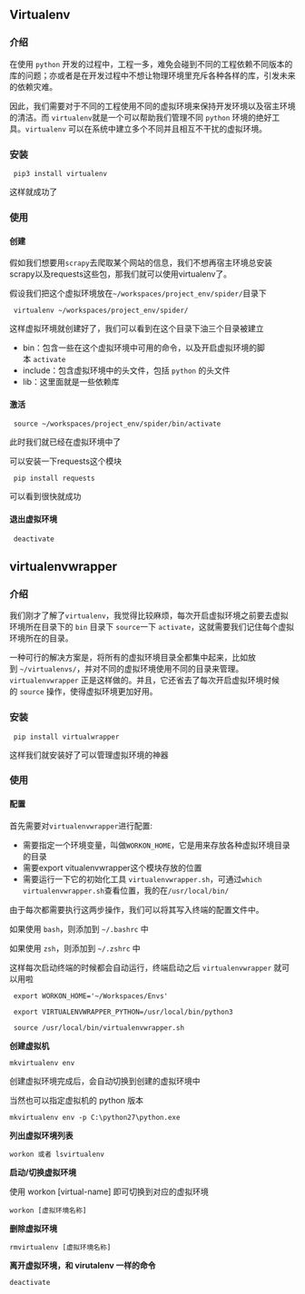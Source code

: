 
## Virtualenv

### 介绍

在使用 `python` 开发的过程中，工程一多，难免会碰到不同的工程依赖不同版本的库的问题；亦或者是在开发过程中不想让物理环境里充斥各种各样的库，引发未来的依赖灾难。

因此，我们需要对于不同的工程使用不同的虚拟环境来保持开发环境以及宿主环境的清洁。而 `virtualenv`就是一个可以帮助我们管理不同 `python` 环境的绝好工具。`virtualenv` 可以在系统中建立多个不同并且相互不干扰的虚拟环境。

### 安装

```
 pip3 install virtualenv
```

这样就成功了

### 使用

#### 创建

假如我们想要用`scrapy`去爬取某个网站的信息，我们不想再宿主环境总安装scrapy以及requests这些包，那我们就可以使用virtualenv了。

假设我们把这个虚拟环境放在`~/workspaces/project_env/spider/`目录下

```
 virtualenv ~/workspaces/project_env/spider/
```

这样虚拟环境就创建好了，我们可以看到在这个目录下油三个目录被建立

*   bin：包含一些在这个虚拟环境中可用的命令，以及开启虚拟环境的脚本 `activate`
*   include：包含虚拟环境中的头文件，包括 `python` 的头文件
*   lib：这里面就是一些依赖库

#### 激活

```
 source ~/workspaces/project_env/spider/bin/activate
```

此时我们就已经在虚拟环境中了

可以安装一下requests这个模块

```
 pip install requests
```

可以看到很快就成功

#### 退出虚拟环境

```
 deactivate
```

## virtualenvwrapper

### 介绍

我们刚才了解了`virtualenv`，我觉得比较麻烦，每次开启虚拟环境之前要去虚拟环境所在目录下的 `bin` 目录下 `source`一下 `activate`，这就需要我们记住每个虚拟环境所在的目录。

一种可行的解决方案是，将所有的虚拟环境目录全都集中起来，比如放到 `~/virtualenvs/`，并对不同的虚拟环境使用不同的目录来管理。`virtualenvwrapper` 正是这样做的。并且，它还省去了每次开启虚拟环境时候的 `source` 操作，使得虚拟环境更加好用。

### 安装

```
 pip install virtualwrapper
```

这样我们就安装好了可以管理虚拟环境的神器

### 使用

#### 配置

首先需要对`virtualenvwrapper`进行配置:

*   需要指定一个环境变量，叫做`WORKON_HOME`，它是用来存放各种虚拟环境目录的目录
*   需要export vitualenvwrapper这个模块存放的位置
*   需要运行一下它的初始化工具 `virtualenvwrapper.sh`，可通过`which virtualenvwrapper.sh`查看位置，我的在`/usr/local/bin/`

由于每次都需要执行这两步操作，我们可以将其写入终端的配置文件中。

如果使用 `bash`，则添加到 `~/.bashrc` 中

如果使用 `zsh`，则添加到 `~/.zshrc` 中

这样每次启动终端的时候都会自动运行，终端启动之后 `virtualenvwrapper` 就可以用啦

```
 export WORKON_HOME='~/Workspaces/Envs'

 export VIRTUALENVWRAPPER_PYTHON=/usr/local/bin/python3

 source /usr/local/bin/virtualenvwrapper.sh
```


**创建虚拟机**

```
mkvirtualenv env
```

创建虚拟环境完成后，会自动切换到创建的虚拟环境中

当然也可以指定虚拟机的 python 版本

```
mkvirtualenv env -p C:\python27\python.exe
```

**列出虚拟环境列表**

```
workon 或者 lsvirtualenv
```

**启动/切换虚拟环境**

使用 workon [virtual-name] 即可切换到对应的虚拟环境

```
workon [虚拟环境名称]
```


**删除虚拟环境**

```
rmvirtualenv [虚拟环境名称]
```

**离开虚拟环境，和 virutalenv 一样的命令**

```
deactivate
```
